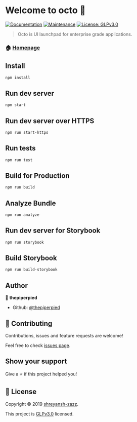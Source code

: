 # Welcome to octo 👋
[![Documentation](https://img.shields.io/badge/documentation-yes-brightgreen.svg)](https://github.com/thepiperpied/octo#readme)
[![Maintenance](https://img.shields.io/badge/Maintained%3F-yes-green.svg)](https://github.com/thepiperpied/octo/graphs/commit-activity)
[![License: GLPv3.0](https://img.shields.io/github/license/thepiperpied/octo)](https://github.com/thepiperpied/octo/blob/master/LICENSE)

> Octo is UI launchpad for enterprise grade applications.

### 🏠 [Homepage](https://github.com/thepiperpied/octo#readme)

## Install

```sh
npm install
```

## Run dev server

```sh
npm start
```

## Run dev server over HTTPS

```sh
npm run start-https
```

## Run tests

```sh
npm run test
```

## Build for Production

```sh
npm run build
```

## Analyze Bundle

```sh
npm run analyze
```

## Run dev server for Storybook

```sh
npm run storybook
```

## Build Storybook

```sh
npm run build-storybook
```

## Author

👤 **thepiperpied**

* Github: [@thepiperpied](https://github.com/thepiperpied)

## 🤝 Contributing

Contributions, issues and feature requests are welcome!

Feel free to check [issues page](https://github.com/thepiperpied/octo/issues).

## Show your support

Give a ⭐️ if this project helped you!


## 📝 License

Copyright © 2019 [shreyansh-zazz](https://github.com/thepiperpied).

This project is [GLPv3.0](https://github.com/thepiperpied/octo/blob/master/LICENSE) licensed.